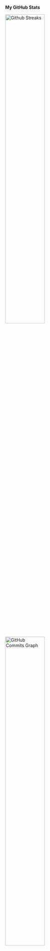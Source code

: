 <b>My GitHub Stats</b>

<a href="http://www.github.com/JL-III"><img src="https://github-readme-streak-stats.herokuapp.com/?user=jl-iii&stroke=84cc16&background=1c1917&ring=0891b2&fire=0891b2&currStreakNum=84cc16&currStreakLabel=0891b2&sideNums=84cc16&sideLabels=84cc16&dates=84cc16&hide_border=true" alt="Github Streaks" width="50%"/></a>

<a href="http://www.github.com/JL-III"><img src="https://github-readme-activity-graph.vercel.app/graph?username=JL-III&bg_color=1c1917&color=84cc16&line=0891b2&point=84cc16&area_color=1c1917&area=true&hide_border=true&custom_title=GitHub%20Commits%20Graph" alt="GitHub Commits Graph" width="50%"/></a>